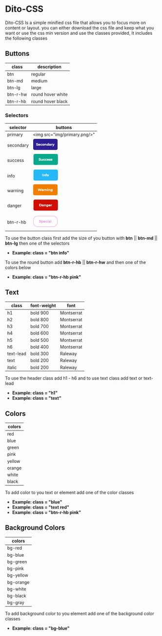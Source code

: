 <link rel="stylesheet"  href="style.css"/>

# Dito-CSS
Dito-CSS Is a simple minified css file that allows you to focus more on content or layout.
you can either download the css file and keep what you want or use the css min version and use the classes provided,
It includes the following classes


## Buttons               
| class         | description       |
| ------------- | ----------------- |
| btn           | regular           |
| btn-md        | medium            |
| btn-lg        | large             |
| btn-r-hw      | round hover white |
| btn-r-hb      | round hover black |

 ### Selectors
| selector      | buttons                         |
| ------------- | ------------------------------- |
| primary       | <img src="img/primary.png/>"    |
| secondary     | <img src="img/secondary.png" /> |
| success       | <img src="img/success.png" />   |
| info          | <img src="img/info.png" />      |
| warning       | <img src="img/warning.png" />   |
| danger        | <img src="img/danger.png" />    |
| btn-r-hb      | <img src="img/special.png" />   |

 To use the button class first add the size of you button with **btn** || **btn-md** || **btn-lg** then one of the selectors
 - **Example: class = "btn info"**
 
To use the round button add **btn-r-hb** || **btn-r-hw** and then one of the colors below
 - **Example: class = "btn-r-hb pink"**

## Text
| class         | font-weight       | font       |
| ------------- | ----------------- | ---------- |
| h1            | bold 900          | Montserrat |
| h2            | bold 800          | Montserrat |
| h3            | bold 700          | Montserrat |
| h4            | bold 600          | Montserrat |
| h5            | bold 500          | Montserrat |
| h6            | bold 400          | Montserrat |
| text-lead     | bold 300          | Raleway    |
| text          | bold 200          | Raleway    |
| italic        | bold 200          | Raleway    |

To use the header class add h1 - h6 and to use text class add text or text-lead
* **Example: class = "h1"**
* **Example: class = "text"**

## Colors
| colors |
|--------|
| red    |
| blue   |
| green  |
| pink   |
| yellow |
| orange |
| white  |
| black  |
<div class="bg-pink"></div>

To add color to you text or element add one of the color classes
* **Example: class = "blue"**
* **Example: class = "text red"**
* **Example: class = "btn-r-hb pink"**

## Background Colors
| colors    |
|-----------|
| bg-red    |
| bg-blue   |
| bg-green  |
| bg-pink   |
| bg-yellow |
| bg-orange |
| bg-white  |
| bg-black  |
| bg-gray   |

To add background color to you element add one of the background color classes
* **Example: class = "bg-blue"**
